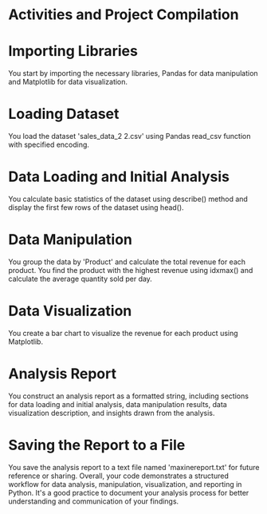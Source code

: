 # Activities and Project Compilation

# Importing Libraries
You start by importing the necessary libraries, Pandas for data manipulation and Matplotlib for data visualization.

# Loading Dataset
You load the dataset 'sales_data_2 2.csv' using Pandas read_csv function with specified encoding.

# Data Loading and Initial Analysis
You calculate basic statistics of the dataset using describe() method and display the first few rows of the dataset using head().

# Data Manipulation
You group the data by 'Product' and calculate the total revenue for each product. You find the product with the highest revenue using idxmax() and calculate the average quantity sold per day.

# Data Visualization
You create a bar chart to visualize the revenue for each product using Matplotlib.

# Analysis Report
You construct an analysis report as a formatted string, including sections for data loading and initial analysis, data manipulation results, data visualization description, and insights drawn from the analysis.

# Saving the Report to a File
You save the analysis report to a text file named 'maxinereport.txt' for future reference or sharing.
Overall, your code demonstrates a structured workflow for data analysis, manipulation, visualization, and reporting in Python. It's a good practice to document your analysis process for better understanding and communication of your findings.
